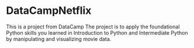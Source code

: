 # DataCampNetflix
This is a project from DataCamp
The project is to apply the foundational Python skills you learned in Introduction to Python and Intermediate Python by manipulating and visualizing movie data.
